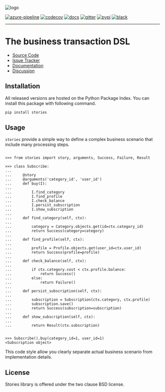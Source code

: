 ![logo](https://raw.githubusercontent.com/dry-python/brand/master/logo/stories.png)

[![azure-pipeline](https://dev.azure.com/dry-python/stories/_apis/build/status/dry-python.stories?branchName=master)](https://dev.azure.com/dry-python/stories/_build/latest?definitionId=3&branchName=master)
[![codecov](https://codecov.io/gh/dry-python/stories/branch/master/graph/badge.svg)](https://codecov.io/gh/dry-python/stories)
[![docs](https://readthedocs.org/projects/stories/badge/?version=latest)](https://stories.readthedocs.io/en/latest/?badge=latest)
[![gitter](https://badges.gitter.im/dry-python/stories.svg)](https://gitter.im/dry-python/stories)
[![pypi](https://img.shields.io/pypi/v/stories.svg)](https://pypi.python.org/pypi/stories/)
[![black](https://img.shields.io/badge/code%20style-black-000000.svg)](https://github.com/ambv/black)

-----

# The business transaction DSL

* [Source Code](https://github.com/dry-python/stories)
* [Issue Tracker](https://github.com/dry-python/stories/issues)
* [Documentation](https://stories.readthedocs.io/en/latest/)
* [Discussion](https://gitter.im/dry-python/stories)

## Installation

All released versions are hosted on the Python Package Index. You can
install this package with following command.

```bash
pip install stories
```

## Usage

`stories` provide a simple way to define a complex business scenario
that include many processing steps.

```pycon

>>> from stories import story, arguments, Success, Failure, Result

>>> class Subscribe:
...
...     @story
...     @arguments('category_id', 'user_id')
...     def buy(I):
...
...         I.find_category
...         I.find_profile
...         I.check_balance
...         I.persist_subscription
...         I.show_subscription
...
...     def find_category(self, ctx):
...
...         category = Category.objects.get(id=ctx.category_id)
...         return Success(category=category)
...
...     def find_profile(self, ctx):
...
...         profile = Profile.objects.get(user_id=ctx.user_id)
...         return Success(profile=profile)
...
...     def check_balance(self, ctx):
...
...         if ctx.category.cost < ctx.profile.balance:
...             return Success()
...         else:
...             return Failure()
...
...     def persist_subscription(self, ctx):
...
...         subscription = Subscription(ctx.category, ctx.profile)
...         subscription.save()
...         return Success(subscription=subscription)
...
...     def show_subscription(self, ctx):
...
...         return Result(ctx.subscription)

```

```pycon

>>> Subscribe().buy(category_id=1, user_id=1)
<Subscription object>

```

This code style allow you clearly separate actual business scenario from
implementation details.

## License

Stories library is offered under the two clause BSD license.
